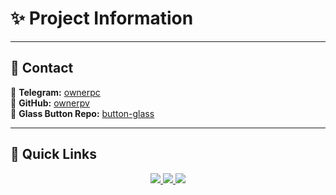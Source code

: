 # ✨ Project Information  

---

## 📢 Contact  

🔹 **Telegram:** [ownerpc](https://t.me/ownerpc)  
🔹 **GitHub:** [ownerpv](https://github.com/ownerpv)  
🔹 **Glass Button Repo:** [button-glass](https://github.com/ownerpv/button-glass)  

---

## 🔗 Quick Links  

<p align="center">
  <a href="https://t.me/ownerpc">
    <img src="https://img.shields.io/badge/Telegram-Contact-blue?style=for-the-badge&logo=telegram">
  </a>  
  <a href="https://github.com/ownerpv">
    <img src="https://img.shields.io/badge/GitHub-Ownerpv-black?style=for-the-badge&logo=github">
  </a>  
  <a href="https://github.com/ownerpv/button-glass">
    <img src="https://img.shields.io/badge/Button_Glass-View_Repo-purple?style=for-the-badge&logo=github">
  </a>  
</p>
